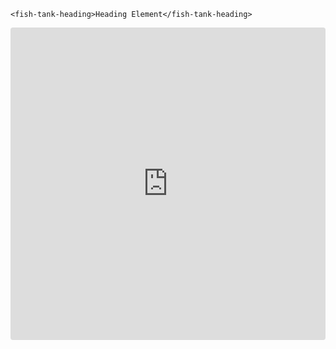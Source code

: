 ```vue
<fish-tank-heading>Heading Element</fish-tank-heading>
```
<iframe src="https://codesandbox.io/embed/32zzmrj5oq?fontsize=14" title="@fishtank/Heading" allow="geolocation; microphone; camera; midi; vr; accelerometer; gyroscope; payment; ambient-light-sensor; encrypted-media" style="width:100%; height:500px; border:0; border-radius: 4px; overflow:hidden;" sandbox="allow-modals allow-forms allow-popups allow-scripts allow-same-origin"></iframe>